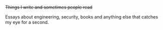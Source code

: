 
~~Things I write and sometimes people read~~

Essays about engineering, security, books and anything else that catches my eye for a second.
